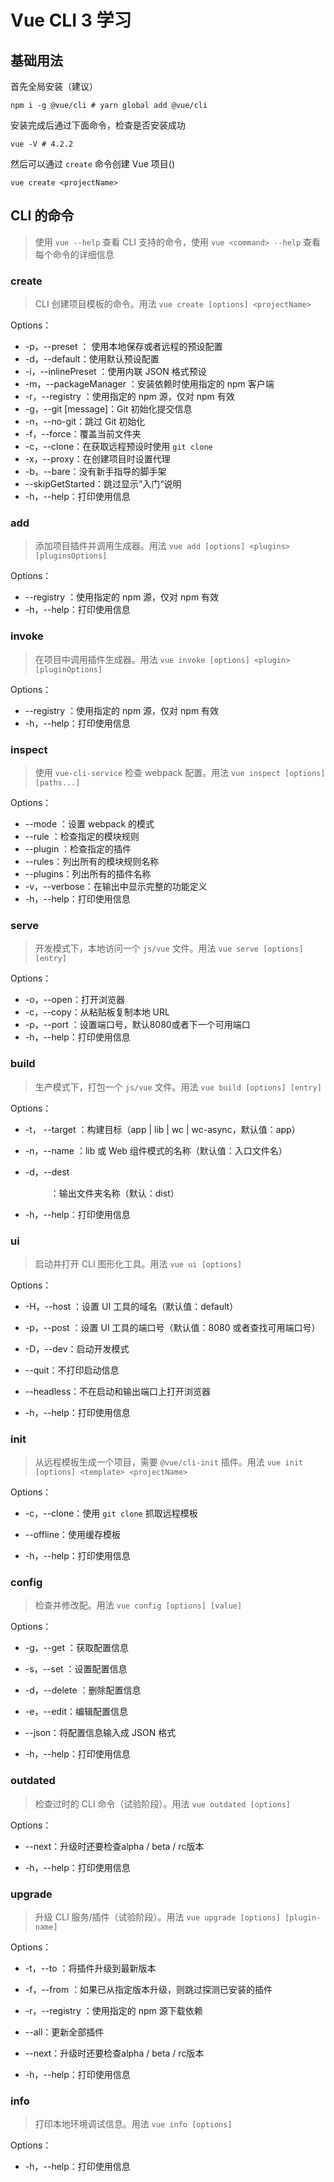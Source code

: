 # Vue CLI 3 学习

## 基础用法

首先全局安装（建议）

```shell
npm i -g @vue/cli # yarn global add @vue/cli
```

安装完成后通过下面命令，检查是否安装成功

```shell
vue -V # 4.2.2
```

然后可以通过 `create` 命令创建 Vue 项目()

```shell
vue create <projectName>
```

## CLI 的命令

> 使用 `vue --help` 查看 CLI 支持的命令，使用 `vue <command> --help` 查看每个命令的详细信息

### create

> CLI 创建项目模板的命令。用法 `vue create [options] <projectName>`

Options：

- -p，--preset <presetName>： 使用本地保存或者远程的预设配置
- -d，--default：使用默认预设配置
- -i，--inlinePreset <json>：使用内联 JSON 格式预设
- -m，--packageManager <command>：安装依赖时使用指定的 npm 客户端
- -r，--registry <url>：使用指定的 npm 源，仅对 npm 有效
- -g，--git [message]：Git 初始化提交信息
- -n，--no-git：跳过 Git 初始化
- -f，--force：覆盖当前文件夹
- -c，--clone：在获取远程预设时使用 `git clone`
- -x，--proxy：在创建项目时设置代理
- -b，--bare：没有新手指导的脚手架
- --skipGetStarted：跳过显示”入门“说明
- -h，--help：打印使用信息

### add

> 添加项目插件并调用生成器。用法 `vue add [options] <plugins> [pluginsOptions]`

Options：

- --registry <url>：使用指定的 npm 源，仅对 npm 有效
- -h，--help：打印使用信息

### invoke

> 在项目中调用插件生成器。用法 `vue invoke [options] <plugin> [pluginOptions]`

Options：

- --registry <url>：使用指定的 npm 源，仅对 npm 有效
- -h，--help：打印使用信息

### inspect

> 使用 `vue-cli-service` 检查 webpack 配置。用法 `vue inspect [options] [paths...]`

Options：

- --mode <mode>：设置 webpack 的模式
- --rule <ruleName>：检查指定的模块规则
- --plugin <pluginname>：检查指定的插件
- --rules：列出所有的模块规则名称
- --plugins：列出所有的插件名称
- -v，--verbose：在输出中显示完整的功能定义
- -h，--help：打印使用信息

### serve

> 开发模式下，本地访问一个 `js/vue` 文件。用法 `vue serve [options] [entry]`

Options：

- -o，--open：打开浏览器
- -c，--copy：从粘贴板复制本地 URL
- -p，--port <port>：设置端口号，默认8080或者下一个可用端口
- -h，--help：打印使用信息

### build

> 生产模式下，打包一个 `js/vue` 文件。用法 `vue build [options] [entry]`

Options：

- -t， --target <target>：构建目标（app | lib | wc | wc-async，默认值：app）
- -n，--name <name>：lib 或 Web 组件模式的名称（默认值：入口文件名）
- -d，--dest <dir>：输出文件夹名称（默认：dist）

- -h，--help：打印使用信息

### ui

> 启动并打开 CLI 图形化工具。用法 `vue ui [options]`

Options：

- -H，--host <host>：设置 UI 工具的域名（默认值：default）
- -p，--post <port>：设置 UI 工具的端口号（默认值：8080 或者查找可用端口号）
- -D，--dev：启动开发模式
- --quit：不打印启动信息
- --headless：不在启动和输出端口上打开浏览器

- -h，--help：打印使用信息

### init

> 从远程模板生成一个项目，需要 `@vue/cli-init` 插件。用法 `vue init [options] <template> <projectName>`

Options：

- -c，--clone：使用 `git clone` 抓取远程模板
- --offline：使用缓存模板

- -h，--help：打印使用信息

### config

> 检查并修改配。用法 `vue config [options] [value]`

Options：

- -g，--get <path>：获取配置信息
- -s，--set <path> <value>：设置配置信息
- -d，--delete <path>：删除配置信息
- -e，--edit：编辑配置信息
- --json：将配置信息输入成 JSON 格式

- -h，--help：打印使用信息

### outdated

> 检查过时的 CLI 命令（试验阶段）。用法 `vue outdated [options]`

Options：

- --next：升级时还要检查alpha / beta / rc版本

- -h，--help：打印使用信息

### upgrade

>升级 CLI 服务/插件（试验阶段）。用法 `vue upgrade [options] [plugin-name] ` 

Options：

- -t，--to <version>：将插件升级到最新版本
- -f，--from <version>：如果已从指定版本升级，则跳过探测已安装的插件

- -r，--registry <url>：使用指定的 npm 源下载依赖
- --all：更新全部插件
- --next：升级时还要检查alpha / beta / rc版本
- -h，--help：打印使用信息

### info

> 打印本地环境调试信息。用法 `vue info [options]`

Options：

- -h，--help：打印使用信息



